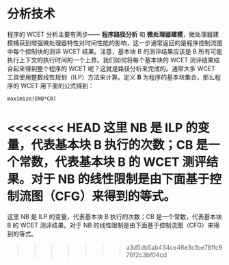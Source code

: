 # 分析技术

程序的 WCET 分析主要有两步—— **程序路径分析** 和 **微处理器建模**，微处理器建模捕获到增强微处理器特性对时间性能的影响，这一步通常返回的是程序控制流图中每个控制块的测评 WCET 结果。注意，基本块 B 的测评结果应该是 B 所有可能执行上下文的执行时间的一个上界。我们如何将每个基本块的 WCET 测评结果结合起来得到整个程序的 WCET 呢？这就是路径分析来完成的。通常大多 WCET 工具使用整数线性规划（ILP）方法来计算。定义 **B** 为程序的基本块集合，那么程序的 WCET 用下面的公式得到：

	maximize(ENB*CB)

<<<<<<< HEAD
这里 NB 是 ILP 的变量，代表基本块 B 执行的次数；CB 是一个常数，代表基本块 B 的 WCET 测评结果。对于 NB 的线性限制是由下面基于控制流图（CFG）来得到的等式。
=======
这里 NB 是 ILP 的变量，代表基本块 B 执行的次数；CB 是一个常数，代表基本块 B 的 WCET 测评结果。对于 NB 的线性限制是由下面基于控制流图（CFG）来得到的等式。
>>>>>>> a3d5db5ab434ce46e3c1be78ffc976f2c3bf04cd
